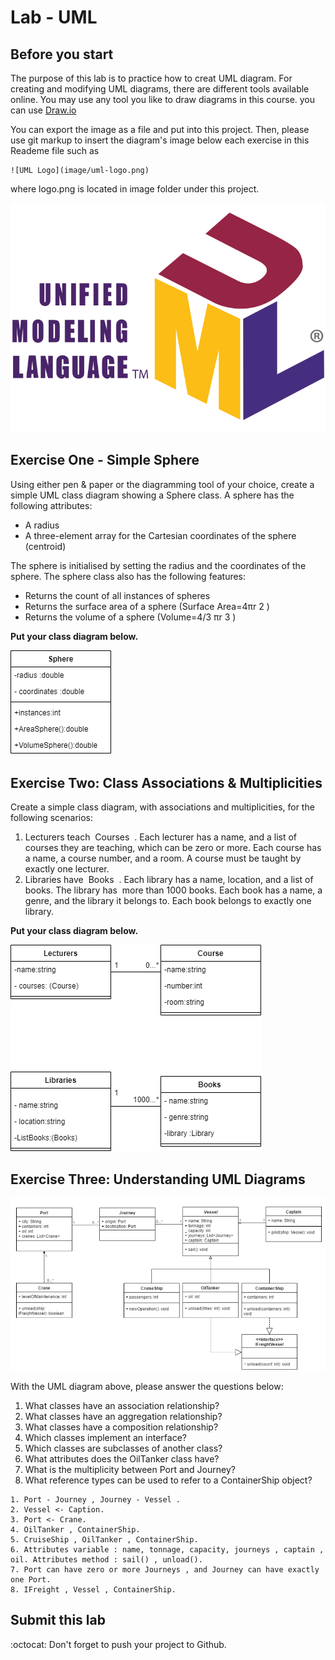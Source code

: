 Lab - UML
==========

Before you start
----------
The purpose of this lab is to practice how to creat UML diagram.
For creating and modifying UML diagrams, there are different tools available online. You may use any tool you like to draw diagrams in this course. you can use [Draw.io](https://www.draw.io/​)

You can export the image as a file and put into this project. Then, please use git markup to insert the diagram's image below each exercise in this Reademe file such as 

```
![UML Logo](image/uml-logo.png)
```
 where logo.png is located in image folder under this project.

![UML Logo](image/uml-logo.png)


Exercise One - Simple Sphere
--------------------
Using either pen & paper or the diagramming tool of your choice, create a simple UML class
diagram showing a Sphere class. A sphere has the following attributes:
- A radius
- A three-element array for the Cartesian coordinates of the sphere (centroid)

The sphere is initialised by setting the radius and the coordinates of the sphere. The sphere class also has the following features:

- Returns the count of all instances of spheres
- Returns the surface area of a sphere (Surface Area=4πr​ 2​ )
- Returns the volume of a sphere (Volume=4/3 πr​ 3​ )

**Put your class diagram below.**

![UML Logo](image/EX1.png)

Exercise Two: Class Associations & Multiplicities
-----------------------------
Create a simple class diagram, with associations and multiplicities, for the following
scenarios:
1. Lecturers teach ​ Courses ​ . Each lecturer has a name, and a list of courses they are
teaching, which can be zero or more. Each course has a name, a course number,
and a room. A course must be taught by exactly one lecturer.
2. Libraries have ​ Books ​ . Each library has a name, location, and a list of books. The
library has ​ more than 1000 books. Each book has a name, a genre, and the library it
belongs to. Each book belongs to exactly one library.

**Put your class diagram below.**

![UML Logo](image/EX2.png)

Exercise Three: Understanding UML Diagrams
------------------------------
![Exercise3](image/exercise3.png)


With the UML diagram above, please answer the questions below:
1. What classes have an association relationship?
2. What classes have an aggregation relationship?
3. What classes have a composition relationship?
4. Which classes implement an interface?
5. Which classes are subclasses of another class?
6. What attributes does the OilTanker class have?
7. What is the multiplicity between Port and Journey?
8. What reference types can be used to refer to a ContainerShip object?


```
1. Port - Journey , Journey - Vessel .
2. Vessel <- Caption.
3. Port <- Crane.
4. OilTanker , ContainerShip.
5. CruiseShip , OilTanker , ContainerShip.
6. Attributes variable : name, tonnage, capacity, journeys , captain , oil. Attributes method : sail() , unload().
7. Port can have zero or more Journeys , and Journey can have exactly one Port.
8. IFreight , Vessel , ContainerShip.
```

Submit this lab
------------------
:octocat: Don't forget to push your project to Github. 

